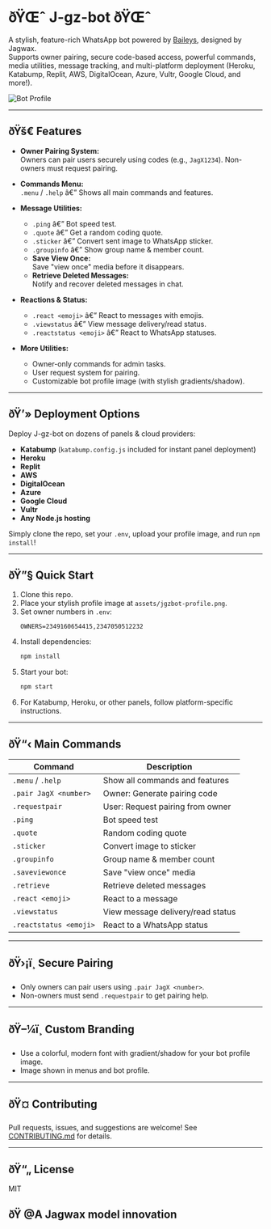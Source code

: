 # ðŸŒˆ J-gz-bot ðŸŒˆ

A stylish, feature-rich WhatsApp bot powered by [Baileys](https://github.com/WhiskeySockets/Baileys), designed by Jagwax.  
Supports owner pairing, secure code-based access, powerful  commands, media utilities, message tracking, and multi-platform deployment (Heroku, Katabump, Replit, AWS, DigitalOcean, Azure, Vultr, Google Cloud, and more!).

![Bot Profile](assets/jgzbot-profile.png)

---

## ðŸš€ Features

- **Owner Pairing System:**  
  Owners can pair users securely using codes (e.g., `JagX1234`). Non-owners must request pairing.

- **Commands Menu:**  
  `.menu` / `.help` â€” Shows all main commands and features.

- **Message Utilities:**
  - `.ping` â€” Bot speed test.
  - `.quote` â€” Get a random coding quote.
  - `.sticker` â€” Convert sent image to WhatsApp sticker.
  - `.groupinfo` â€” Show group name & member count.
  - **Save View Once:**  
    Save "view once" media before it disappears.
  - **Retrieve Deleted Messages:**  
    Notify and recover deleted messages in chat.

- **Reactions & Status:**
  - `.react <emoji>` â€” React to messages with emojis.
  - `.viewstatus` â€” View message delivery/read status.
  - `.reactstatus <emoji>` â€” React to WhatsApp statuses.

- **More Utilities:**
  - Owner-only commands for admin tasks.
  - User request system for pairing.
  - Customizable bot profile image (with stylish gradients/shadow).

---

## ðŸ’» Deployment Options

Deploy J-gz-bot on dozens of panels & cloud providers:
- **Katabump** (`katabump.config.js` included for instant panel deployment)
- **Heroku**
- **Replit**
- **AWS**
- **DigitalOcean**
- **Azure**
- **Google Cloud**
- **Vultr**
- **Any Node.js hosting**

Simply clone the repo, set your `.env`, upload your profile image, and run `npm install`!

---

## ðŸ”§ Quick Start

1. Clone this repo.
2. Place your stylish profile image at `assets/jgzbot-profile.png`.
3. Set owner numbers in `.env`:
    ```
    OWNERS=2349160654415,2347050512232
    ```
4. Install dependencies:
    ```bash
    npm install
    ```
5. Start your bot:
    ```bash
    npm start
    ```
6. For Katabump, Heroku, or other panels, follow platform-specific instructions.

---

## ðŸ“‹ Main Commands

| Command                  | Description                                   |
|--------------------------|-----------------------------------------------|
| `.menu` / `.help`        | Show all commands and features                |
| `.pair JagX <number>`    | Owner: Generate pairing code                  |
| `.requestpair`           | User: Request pairing from owner              |
| `.ping`                  | Bot speed test                                |
| `.quote`                 | Random coding quote                           |
| `.sticker`               | Convert image to sticker                      |
| `.groupinfo`             | Group name & member count                     |
| `.saveviewonce`          | Save "view once" media                        |
| `.retrieve`              | Retrieve deleted messages                     |
| `.react <emoji>`         | React to a message                            |
| `.viewstatus`            | View message delivery/read status             |
| `.reactstatus <emoji>`   | React to a WhatsApp status                    |

---

## ðŸ›¡ï¸ Secure Pairing

- Only owners can pair users using `.pair JagX <number>`.
- Non-owners must send `.requestpair` to get pairing help.

---

## ðŸ–¼ï¸ Custom Branding

- Use a colorful, modern font with gradient/shadow for your bot profile image.
- Image shown in menus and bot profile.

---

## ðŸ¤ Contributing

Pull requests, issues, and suggestions are welcome!
See [CONTRIBUTING.md](CONTRIBUTING.md) for details.

---

## ðŸ“„ License

MIT
## ðŸ @A Jagwax model innovation 
